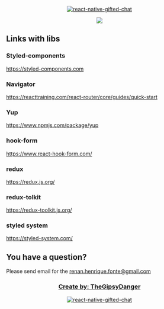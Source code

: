 <p align="center" >
  <p align="center" >
    <a href="">
      <img alt="react-native-gifted-chat" src="https://github.com/TheGipsyDanger/tvr/assets/22872282/3e376f6f-4ef2-44f6-8859-133d6e58c81a" />
    </a>
  </p>

<p align="center">
  <a title='License' href="https://github.com/FaridSafi/react-native-gifted-chat/blob/master/LICENSE" height="18">
    <img src='https://img.shields.io/badge/license-MIT-blue.svg' />
  </a>
</p>

## Links with libs

### Styled-components

https://styled-components.com

### Navigator

https://reacttraining.com/react-router/core/guides/quick-start

### Yup

https://www.npmjs.com/package/yup

### hook-form

https://www.react-hook-form.com/

### redux

https://redux.js.org/

### redux-tolkit

https://redux-toolkit.js.org/

### styled system

https://styled-system.com/

## You have a question?

Please send email for the renan.henrique.fonte@gmail.com

<h3 align="center">
  <a href="https://github.com/TheGipsyDanger">
    Create by: TheGipsyDanger
  </a>
</h3>

<p align="center" >
  <a href="https://github.com/TheGipsyDanger">
    <img alt="react-native-gifted-chat" src="https://user-images.githubusercontent.com/22872282/154741716-1b34cbf7-27d6-47dc-bcc1-407395baa1c2.png" />
  </a>
</p>
